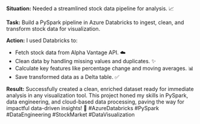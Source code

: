 **Situation:** Needed a streamlined stock data pipeline for analysis. 📈

**Task:** Build a PySpark pipeline in Azure Databricks to ingest, clean, and transform stock data for visualization.

**Action:** I used Databricks to:
*   Fetch stock data from Alpha Vantage API. ☁️
*   Clean data by handling missing values and duplicates. ✨
*   Calculate key features like percentage change and moving averages. 📊
*   Save transformed data as a Delta table. ✅

**Result:** Successfully created a clean, enriched dataset ready for immediate analysis in any visualization tool. This project honed my skills in PySpark, data engineering, and cloud-based data processing, paving the way for impactful data-driven insights! 🚀 #AzureDatabricks #PySpark #DataEngineering #StockMarket #DataVisualization
